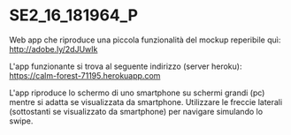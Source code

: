 # SE2_16_181964_P

Web app che riproduce una piccola funzionalità del mockup reperibile quì: http://adobe.ly/2dJUwIk

L'app funzionante si trova al seguente indirizzo (server heroku): https://calm-forest-71195.herokuapp.com

L'app riproduce lo schermo di uno smartphone su schermi grandi (pc) mentre si adatta se visualizzata da smartphone.
Utilizzare le freccie laterali (sottostanti se visualizzato da smartphone) per navigare simulando lo swipe.

